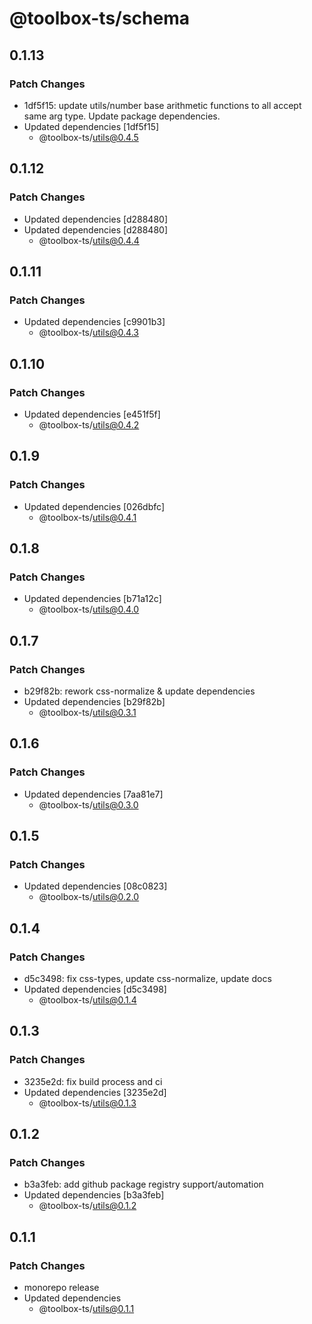 # @toolbox-ts/schema

## 0.1.13

### Patch Changes

- 1df5f15: update utils/number base arithmetic functions to all accept same arg type. Update package dependencies.
- Updated dependencies [1df5f15]
  - @toolbox-ts/utils@0.4.5

## 0.1.12

### Patch Changes

- Updated dependencies [d288480]
- Updated dependencies [d288480]
  - @toolbox-ts/utils@0.4.4

## 0.1.11

### Patch Changes

- Updated dependencies [c9901b3]
  - @toolbox-ts/utils@0.4.3

## 0.1.10

### Patch Changes

- Updated dependencies [e451f5f]
  - @toolbox-ts/utils@0.4.2

## 0.1.9

### Patch Changes

- Updated dependencies [026dbfc]
  - @toolbox-ts/utils@0.4.1

## 0.1.8

### Patch Changes

- Updated dependencies [b71a12c]
  - @toolbox-ts/utils@0.4.0

## 0.1.7

### Patch Changes

- b29f82b: rework css-normalize & update dependencies
- Updated dependencies [b29f82b]
  - @toolbox-ts/utils@0.3.1

## 0.1.6

### Patch Changes

- Updated dependencies [7aa81e7]
  - @toolbox-ts/utils@0.3.0

## 0.1.5

### Patch Changes

- Updated dependencies [08c0823]
  - @toolbox-ts/utils@0.2.0

## 0.1.4

### Patch Changes

- d5c3498: fix css-types, update css-normalize, update docs
- Updated dependencies [d5c3498]
  - @toolbox-ts/utils@0.1.4

## 0.1.3

### Patch Changes

- 3235e2d: fix build process and ci
- Updated dependencies [3235e2d]
  - @toolbox-ts/utils@0.1.3

## 0.1.2

### Patch Changes

- b3a3feb: add github package registry support/automation
- Updated dependencies [b3a3feb]
  - @toolbox-ts/utils@0.1.2

## 0.1.1

### Patch Changes

- monorepo release
- Updated dependencies
  - @toolbox-ts/utils@0.1.1
